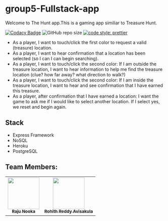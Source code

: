 # group5-Fullstack-app

Welcome to The Hunt app.This is a gaming app similiar to Treasure Hunt.

[![Codacy Badge](https://api.codacy.com/project/badge/Grade/dabde95955984dd08493709c421c7da6)](https://app.codacy.com/gh/denisecase/web-app-2020-fall?utm_source=github.com&utm_medium=referral&utm_content=denisecase/web-app-2020-fall&utm_campaign=Badge_Grade)
![GitHub repo size](https://img.shields.io/github/repo-size/denisecase/web-app-2020-fall?style=flat)
[![code style: prettier](https://img.shields.io/badge/code_style-prettier-ff69b4.svg?style=flat-square)](https://github.com/prettier/prettier)



- As a player, I want to touch/click the first color to request a valid (treasure) location.
- As a player, I want to hear confirmation that a location has been selected (so I can I can begin searching). 
- As a player, I want to touch/click the second color:  If I am outside the treasure location, I want to hear information to help me find the treasure location (clue? how far away? what direction to walk?)
- As a player, I want to touch/click the second color: If I am inside the treasure location, I want to hear and see confirmation that I have earned this treasure.
- As a player, after confirmation that I have earned a location: I want the game to ask me if I would like to select another location. If I select yes, we reset and begin again. 

## Stack
- Express Framework
- NoSQL
- Heroku
- PostgreSQL

## Team Members:

<table>
  <tr>
   <td align="center"><a href="https://github.com/nrajubn"><img src="https://avatars.githubusercontent.com/u/60019513?s=460&u=6601ccba9a28d0a3095067e657e7305603bd6dda&v=4" width="100px;" alt=""/><br /><sub><b>Raju Nooka</b></sub></a><br /></td>
  
  <td align="center"><a href="https://github.com/Avisakula123"><img src="https://avatars.githubusercontent.com/u/60164504?s=460&u=9401e8b6d44679177550d9b4b5c574cb9100c975&v=4" width="100px;" alt=""/><br /><sub><b>Rohith Reddy Avisakula</b></sub></a><br /></td>
</tr>
</table>
